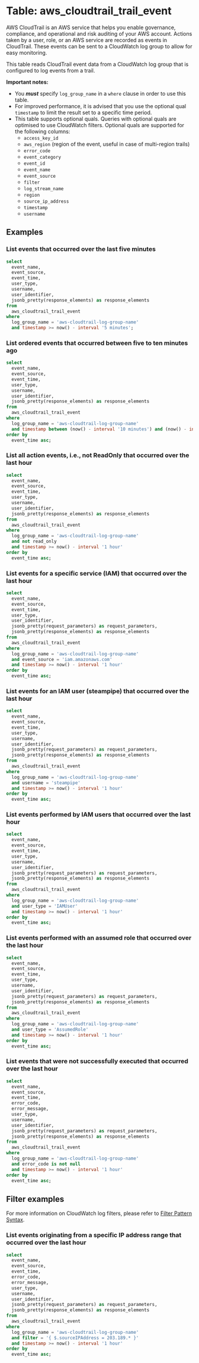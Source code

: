 # Table: aws_cloudtrail_trail_event

AWS CloudTrail is an AWS service that helps you enable governance, compliance, and operational and risk auditing of your AWS account. Actions taken by a user, role, or an AWS service are recorded as events in CloudTrail. These events can be sent to a CloudWatch log group to allow for easy monitoring.

This table reads CloudTrail event data from a CloudWatch log group that is configured to log events from a trail.

**Important notes:**

- You **_must_** specify `log_group_name` in a `where` clause in order to use this table.
- For improved performance, it is advised that you use the optional qual `timestamp` to limit the result set to a specific time period.
- This table supports optional quals. Queries with optional quals are optimised to use CloudWatch filters. Optional quals are supported for the following columns:
  - `access_key_id`
  - `aws_region` (region of the event, useful in case of multi-region trails)
  - `error_code`
  - `event_category`
  - `event_id`
  - `event_name`
  - `event_source`
  - `filter`
  - `log_stream_name`
  - `region`
  - `source_ip_address`
  - `timestamp`
  - `username`

## Examples

### List events that occurred over the last five minutes

```sql
select
  event_name,
  event_source,
  event_time,
  user_type,
  username,
  user_identifier,
  jsonb_pretty(response_elements) as response_elements
from
  aws_cloudtrail_trail_event
where
  log_group_name = 'aws-cloudtrail-log-group-name'
  and timestamp >= now() - interval '5 minutes';
```

### List ordered events that occurred between five to ten minutes ago

```sql
select
  event_name,
  event_source,
  event_time,
  user_type,
  username,
  user_identifier,
  jsonb_pretty(response_elements) as response_elements
from
  aws_cloudtrail_trail_event
where
  log_group_name = 'aws-cloudtrail-log-group-name'
  and timestamp between (now() - interval '10 minutes') and (now() - interval '5 minutes')
order by
  event_time asc;
```

### List all action events, i.e., not ReadOnly that occurred over the last hour

```sql
select
  event_name,
  event_source,
  event_time,
  user_type,
  username,
  user_identifier,
  jsonb_pretty(response_elements) as response_elements
from
  aws_cloudtrail_trail_event
where
  log_group_name = 'aws-cloudtrail-log-group-name'
  and not read_only
  and timestamp >= now() - interval '1 hour'
order by
  event_time asc;
```

### List events for a specific service (IAM) that occurred over the last hour

```sql
select
  event_name,
  event_source,
  event_time,
  user_type,
  user_identifier,
  jsonb_pretty(request_parameters) as request_parameters,
  jsonb_pretty(response_elements) as response_elements
from
  aws_cloudtrail_trail_event
where
  log_group_name = 'aws-cloudtrail-log-group-name'
  and event_source = 'iam.amazonaws.com'
  and timestamp >= now() - interval '1 hour'
order by
  event_time asc;
```

### List events for an IAM user (steampipe) that occurred over the last hour

```sql
select
  event_name,
  event_source,
  event_time,
  user_type,
  username,
  user_identifier,
  jsonb_pretty(request_parameters) as request_parameters,
  jsonb_pretty(response_elements) as response_elements
from
  aws_cloudtrail_trail_event
where
  log_group_name = 'aws-cloudtrail-log-group-name'
  and username = 'steampipe'
  and timestamp >= now() - interval '1 hour'
order by
  event_time asc;
```

### List events performed by IAM users that occurred over the last hour

```sql
select
  event_name,
  event_source,
  event_time,
  user_type,
  username,
  user_identifier,
  jsonb_pretty(request_parameters) as request_parameters,
  jsonb_pretty(response_elements) as response_elements
from
  aws_cloudtrail_trail_event
where
  log_group_name = 'aws-cloudtrail-log-group-name'
  and user_type = 'IAMUser'
  and timestamp >= now() - interval '1 hour'
order by
  event_time asc;
```

### List events performed with an assumed role that occurred over the last hour

```sql
select
  event_name,
  event_source,
  event_time,
  user_type,
  username,
  user_identifier,
  jsonb_pretty(request_parameters) as request_parameters,
  jsonb_pretty(response_elements) as response_elements
from
  aws_cloudtrail_trail_event
where
  log_group_name = 'aws-cloudtrail-log-group-name'
  and user_type = 'AssumedRole'
  and timestamp >= now() - interval '1 hour'
order by
  event_time asc;
```

### List events that were not successfully executed that occurred over the last hour

```sql
select
  event_name,
  event_source,
  event_time,
  error_code,
  error_message,
  user_type,
  username,
  user_identifier,
  jsonb_pretty(request_parameters) as request_parameters,
  jsonb_pretty(response_elements) as response_elements
from
  aws_cloudtrail_trail_event
where
  log_group_name = 'aws-cloudtrail-log-group-name'
  and error_code is not null
  and timestamp >= now() - interval '1 hour'
order by
  event_time asc;
```

## Filter examples

For more information on CloudWatch log filters, please refer to [Filter Pattern Syntax](https://docs.aws.amazon.com/AmazonCloudWatch/latest/logs/FilterAndPatternSyntax.html).

### List events originating from a specific IP address range that occurred over the last hour

```sql
select
  event_name,
  event_source,
  event_time,
  error_code,
  error_message,
  user_type,
  username,
  user_identifier,
  jsonb_pretty(request_parameters) as request_parameters,
  jsonb_pretty(response_elements) as response_elements
from
  aws_cloudtrail_trail_event
where
  log_group_name = 'aws-cloudtrail-log-group-name'
  and filter = '{ $.sourceIPAddress = 203.189.* }'
  and timestamp >= now() - interval '1 hour'
order by
  event_time asc;
```
